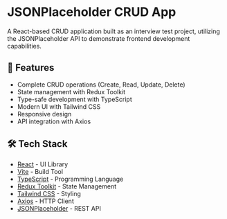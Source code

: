 # JSONPlaceholder CRUD App

A React-based CRUD application built as an interview test project, utilizing the JSONPlaceholder API to demonstrate frontend development capabilities.

## 🚀 Features

- Complete CRUD operations (Create, Read, Update, Delete)
- State management with Redux Toolkit
- Type-safe development with TypeScript
- Modern UI with Tailwind CSS
- Responsive design
- API integration with Axios

## 🛠 Tech Stack

- [React](https://reactjs.org/) - UI Library
- [Vite](https://vitejs.dev/) - Build Tool
- [TypeScript](https://www.typescriptlang.org/) - Programming Language
- [Redux Toolkit](https://redux-toolkit.js.org/) - State Management
- [Tailwind CSS](https://tailwindcss.com/) - Styling
- [Axios](https://axios-http.com/) - HTTP Client
- [JSONPlaceholder](https://jsonplaceholder.typicode.com/) - REST API
